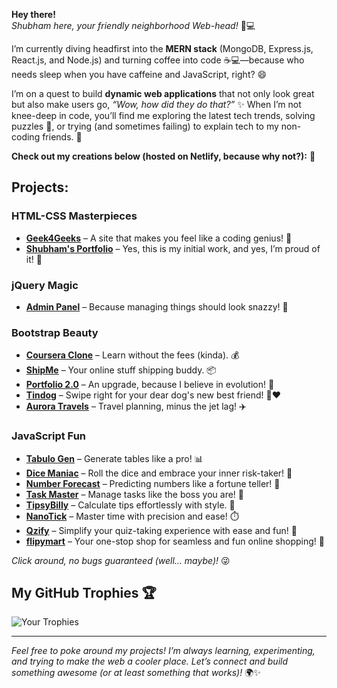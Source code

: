 **Hey there!**  
*Shubham here, your friendly neighborhood Web-head!* 👋💻 

I’m currently diving headfirst into the **MERN stack** (MongoDB, Express.js, React.js, and Node.js) and turning coffee into code ☕💻—because who needs sleep when you have caffeine and JavaScript, right? 😄

I’m on a quest to build **dynamic web applications** that not only look great but also make users go, *“Wow, how did they do that?”* ✨ When I’m not knee-deep in code, you’ll find me exploring the latest tech trends, solving puzzles 🧩, or trying (and sometimes failing) to explain tech to my non-coding friends. 🤔

**Check out my creations below (hosted on Netlify, because why not?):** 🚀

## **Projects:**

### **HTML-CSS Masterpieces** 
- **[Geek4Geeks](https://geek4geeks.netlify.app)** – A site that makes you feel like a coding genius! 🧠
- **[Shubham's Portfolio](https://shubham-parekh01.netlify.app)** – Yes, this is my initial work, and yes, I’m proud of it! 🌟

### **jQuery Magic** 
- **[Admin Panel](https://admin-panel04.netlify.app)** – Because managing things should look snazzy! 💼

### **Bootstrap Beauty** 
- **[Coursera Clone](https://coursera-clone04.netlify.app)** – Learn without the fees (kinda). 💰
- **[ShipMe](https://shipme04.netlify.app)** – Your online stuff shipping buddy. 📦
- **[Portfolio 2.0](https://shubham-parekh02.netlify.app)** – An upgrade, because I believe in evolution! 🔄
- **[Tindog](https://tindog04.netlify.app)** – Swipe right for your dear dog's new best friend! 🐶❤️
- **[Aurora Travels](https://aurora-travels.netlify.app)** – Travel planning, minus the jet lag! ✈️

### **JavaScript Fun** 
- **[Tabulo Gen](https://tabulo-gen.netlify.app)** – Generate tables like a pro! 📊
- **[Dice Maniac](https://dice-maniac.netlify.app)** – Roll the dice and embrace your inner risk-taker! 🎲
- **[Number Forecast](https://number-forcast.netlify.app)** – Predicting numbers like a fortune teller! 🔮
- **[Task Master](https://task-master04.netlify.app)** – Manage tasks like the boss you are! 👑
- **[TipsyBilly](https://tipsy-billy.netlify.app)** – Calculate tips effortlessly with style. 💸
- **[NanoTick](https://nanotick.netlify.app/)** – Master time with precision and ease! ⏱️
- **[Qzify](https://qzify.netlify.app/)** – Simplify your quiz-taking experience with ease and fun! 📝
- **[flipymart](https://flipymart.netlify.app/)** –  Your one-stop shop for seamless and fun online shopping! 🛒
  
*Click around, no bugs guaranteed (well... maybe)!* 😜

## **My GitHub Trophies** 🏆

![Your Trophies](https://github-profile-trophy.vercel.app/?username=yourusername)

---

*Feel free to poke around my projects! I’m always learning, experimenting, and trying to make the web a cooler place. Let’s connect and build something awesome (or at least something that works)!* 🌍✨
